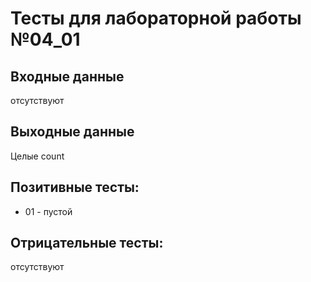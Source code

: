 # Тесты для лабораторной работы №04_01

## Входные данные
отсутствуют

## Выходные данные
Целые count

## Позитивные тесты:
- 01 - пустой

## Отрицательные тесты:
отсутствуют
